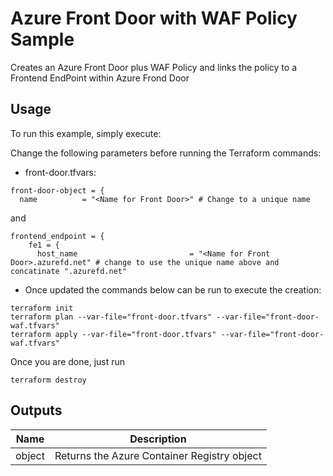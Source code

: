 # Azure Front Door with WAF Policy Sample

Creates an Azure Front Door plus WAF Policy and links the policy to a Frontend EndPoint within Azure Frond Door

## Usage

To run this example, simply execute: 

Change the following parameters before running the Terraform commands:

* front-door.tfvars:
```hcl
front-door-object = {
  name          = "<Name for Front Door>" # Change to a unique name
```

and 

```hcl
frontend_endpoint = {
    fe1 = {
      host_name                         = "<Name for Front Door>.azurefd.net" # change to use the unique name above and concatinate ".azurefd.net"
```

* Once updated the commands below can be run to execute the creation:


```hcl
terraform init
terraform plan --var-file="front-door.tfvars" --var-file="front-door-waf.tfvars"
terraform apply --var-file="front-door.tfvars" --var-file="front-door-waf.tfvars"
```

Once you are done, just run 
```hcl
terraform destroy
```

## Outputs
| Name | Description |
| --   | -- |
| object | Returns the Azure Container Registry object | 